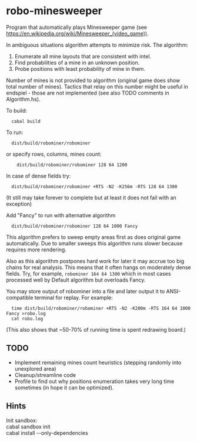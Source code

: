robo-minesweeper
================

Program that automatically plays Minesweeper game
(see https://en.wikipedia.org/wiki/Minesweeper_(video_game)).

In ambiguous situations algorithm attempts to minimize risk.
The algorithm:
 1. Enumerate all mine layouts that are consistent with intel. 
 2. Find probabilities of a mine in an unknown position. 
 3. Probe positions with least probability of mine in them.
 
Number of mines is not provided to algorithm (original game does show total number of mines). 
Tactics that relay on this number might be useful in endspiel - those are not implemented
(see also TODO comments in Algorithm.hs).

To build:
```
  cabal build
```  

To run:
```
  dist/build/robominer/robominer
```  
or specify rows, columns, mines count:
```
    dist/build/robominer/robominer 128 64 1200
```    
In case of dense fields try:
```
  dist/build/robominer/robominer +RTS -N2 -K256m -RTS 128 64 1300
```    
(It still may take forever to complete but at least it does not fail with an exception)

Add "Fancy" to run with alternative algorithm
```
  dist/build/robominer/robominer 128 64 1000 Fancy
```    
This algorithm prefers to sweep empty areas first as does original game automatically.
Due to smaller sweeps this algorithm runs slower because requires more rendering.

Also as this algorithm postpones hard work for later it may accrue too big chains for real analysis. 
This means that it often hangs on moderately dense fields. Try, for example, `robominer 164 64 1300`
which in most cases processed well by Default algorithm but overloads Fancy.   

You may store output of robominer into a file and later output it to ANSI-compatible
terminal for replay. For example:
```
  time dist/build/robominer/robominer +RTS -N2 -K200m -RTS 164 64 1000  Fancy >robo.log
  cat robo.log
```
(This also shows that ~50-70% of running time is spent redrawing board.)

TODO
----

* Implement remaining mines count heuristics (stepping randomly into unexplored area) 
* Cleanup/streamline code
* Profile to find out why positions enumeration takes very long time sometimes (in hope it can be optimized).
  
Hints
-----
  
Init sandbox:  
  cabal sandbox init  
  cabal install --only-dependencies   
  
